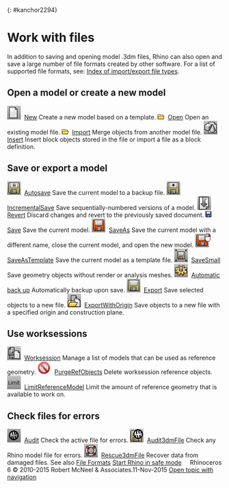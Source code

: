 ---
---

{: #kanchor2294}
# Work with files
In addition to saving and opening model .3dm files, Rhino can also open and save a large number of file formats created by other software.
For a list of supported file formats, see: [Index of import/export file types](-index-of-import-export-file-types.html).

## Open a model or create a new model
![images/new.png](images/new.png) [New](new.html) 
Create a new model based on a template.
![images/open.png](images/open.png) [Open](open.html) 
Open an existing model file.
![images/import.png](images/import.png) [Import](import.html) 
Merge objects from another model file.
![images/insert.png](images/insert.png) [Insert](insert.html) 
Insert block objects stored in the file or import a file as a block definition.

## Save or export a model
![images/autosave.png](images/autosave.png) [Autosave](autosave.html) 
Save the current model to a backup file.
![images/incrementalsave.png](images/incrementalsave.png) [IncrementalSave](save.html#incrementalsave) 
Save sequentially-numbered versions of a model.
![images/revert.png](images/revert.png) [Revert](revert.html) 
Discard changes and revert to the previously saved document.
![images/save.png](images/save.png) [Save](save.html) 
Save the current model.
![images/saveas.png](images/saveas.png) [SaveAs](save.html#saveas) 
Save the current model with a different name, close the current model, and open the new model.
![images/saveastemplate.png](images/saveastemplate.png) [SaveAsTemplate](save.html#saveastemplate) 
Save the current model as a template file.
![images/savesmall.png](images/savesmall.png) [SaveSmall](save.html#savesmall) 
Save geometry objects without render or analysis meshes.
![images/options.png](images/options.png) [Automatic back up](save.html) 
Automatically backup upon save.
![images/export.png](images/export.png) [Export](export.html) 
Save selected objects to a new file.
![images/exportwithorigin.png](images/exportwithorigin.png) [ExportWithOrigin](export.html#exportwithorigin) 
Save objects to a new file with a specified origin and construction plane.

## Use worksessions
![images/worksession.png](images/worksession.png) [Worksession](worksession.html) 
Manage a list of models that can be used as reference geometry.
![images/-no-toolbar-button.png](images/-no-toolbar-button.png) [PurgeRefObjects](worksession.html#purgerefobjects) 
Delete worksession reference objects.
![images/limitreferencemodel.png](images/limitreferencemodel.png) [LimitReferenceModel](worksession.html#limitreferencemodel) 
Limit the amount of reference geometry that is available to work on.

## Check files for errors
![images/audit.png](images/audit.png) [Audit](audit.html) 
Check the active file for errors.
![images/audit3dmfile.png](images/audit3dmfile.png) [Audit3dmFile](audit.html#audit3dmfile) 
Check any Rhino model file for errors.
![images/rescue3dmfile.png](images/rescue3dmfile.png) [Rescue3dmFile](rescue3dmfile.html) 
Recover data from damaged files.
See also
 [File Formats](-index-of-import-export-file-types.html) 
 [Start Rhino in safe mode](startingrhino.html#start-rhino-in-safe-mode) 
&#160;
&#160;
Rhinoceros 6 © 2010-2015 Robert McNeel &amp; Associates.11-Nov-2015
 [Open topic with navigation](sak-file.html) 

